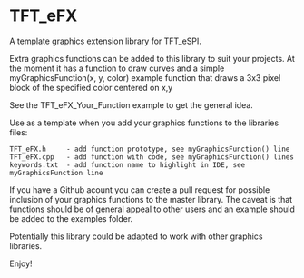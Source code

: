# TFT_eFX


A template graphics extension library for TFT_eSPI.

Extra graphics functions can be added to this library to suit your projects. At the moment it has a function to draw curves and a simple 
myGraphicsFunction(x, y, color) example function that draws a 3x3 pixel block of the specified color centered on x,y

See the TFT_eFX_Your_Function example to get the general idea.

Use as a template when you add your graphics functions to the libraries files:

	TFT_eFX.h     - add function prototype, see myGraphicsFunction() line
	TFT_eFX.cpp   - add function with code, see myGraphicsFunction() lines
	keywords.txt  - add function name to highlight in IDE, see myGraphicsFunction line

If you have a Github acount you can create a pull request for possible inclusion of your graphics functions to the master library. The caveat is that functions should be of general appeal to other users and an example should be added to the examples folder.

Potentially this library could be adapted to work with other graphics libraries.

Enjoy!

